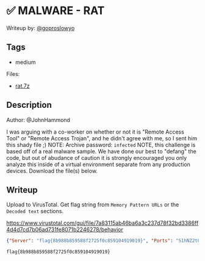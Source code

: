 # ✅ MALWARE - RAT

Writeup by: [@goproslowyo](https://github.com/goproslowyo)

## Tags

- medium

Files:

- [rat.7z](./rat.7z)

## Description

Author: @JohnHammond

I was arguing with a co-worker on whether or not it is "Remote Access Tool" or "Remote Access Trojan",  and he didn't agree with me, so I sent him this shady file ;) NOTE: Archive password: `infected`  NOTE, this challenge is based off of a real malware sample. We have done our best to "defang" the code, but out of abudance of caution it is strongly encouraged you only analyze this inside of a virtual environment separate from any production devices.   Download the file(s) below.

## Writeup

Upload to VirusTotal. Get flag string from `Memory Pattern URLs` or the `Decoded text` sections.

<https://www.virustotal.com/gui/file/7a83115ab46ba6a3c237d78f32bd3386ff4d4d7cd7b06ad731fe8071b2246278/behavior>

```json
{"Server": "flag{8b988b859588f2725f0c859104919019}", "Ports": "S1hNZ2tQdFJlRkVIWXhKczRMZEIwRmRQVmg3WGxDNEQ=", "Version": "REMOVED FOR SAFETY", "BDOS": "false"}
```

`flag{8b988b859588f2725f0c859104919019}`
